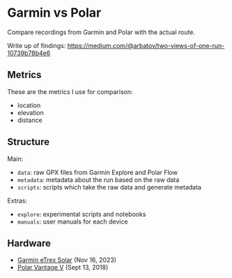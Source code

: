 # Garmin vs Polar

Compare recordings from Garmin and Polar with the actual route.

Write up of findings: https://medium.com/@arbatov/two-views-of-one-run-10739b78b4e6

## Metrics

These are the metrics I use for comparison:

- location
- elevation 
- distance

## Structure

Main:

- `data`: raw GPX files from Garmin Explore and Polar Flow
- `metadata`: metadata about the run based on the raw data
- `scripts`: scripts which take the raw data and generate metadata

Extras:

- `explore`: experimental scripts and notebooks
- `manuals`: user manuals for each device

## Hardware

- [Garmin eTrex Solar](https://www.garmin.com.sg/products/outdoor/etrex-solar/) (Nov 16, 2023)
- [Polar Vantage V](https://support.polar.com/e_manuals/vantage-v/polar-vantage-v-user-manual-english/content/introduction.htm) (Sept 13, 2018)

